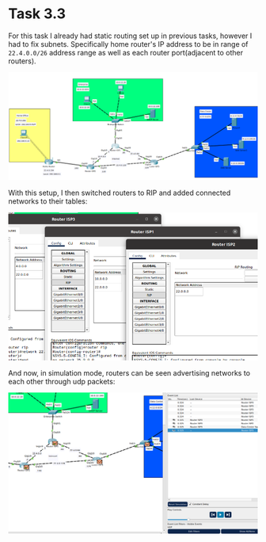 # Task 3.3

For this task I already had static routing set up in previous tasks, however I had to fix subnets.
Specifically home router's IP address to be in range of `22.4.0.0/26` address range as well as each router port(adjacent to other routers).

![Fixed IP ranges](./images/network-overview.png)

With this setup, I then switched routers to RIP and added connected networks to their tables:

![RIP for each router](./images/routers-rip.png)

And now, in simulation mode, routers can be seen advertising networks to each other through udp packets:

![RIP advertisement](./images/rip-advertising.png)
